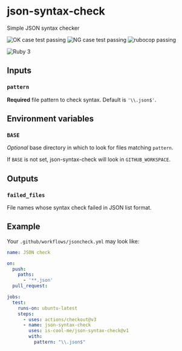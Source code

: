 # json-syntax-check

Simple JSON syntax checker

![OK case test passing](https://github.com/is-cool-me/json-syntax-check/actions/workflows/oktest.yml/badge.svg)
![NG case test passing](https://github.com/is-cool-me/json-syntax-check/actions/workflows/ngtest.yml/badge.svg)
![rubocop passing](https://github.com/is-cool-me/json-syntax-check/actions/workflows/rubocop.yml/badge.svg)

![Ruby 3](https://img.shields.io/badge/Ruby-3-yellow)

## Inputs

### `pattern`

**Required** file pattern to check syntax. Default is `'\\.json$'`.

## Environment variables

### `BASE`

*Optional* base directory in which to look for files matching `pattern`.

If `BASE` is not set, json-syntax-check will look in `GITHUB_WORKSPACE`.

## Outputs

### `failed_files`

File names whose syntax check failed in JSON list format.

## Example

Your `.github/workflows/jsoncheck.yml` may look like:

```yaml
name: JSON check

on:
  push:
    paths:
      - '**.json'
  pull_request:

jobs:
  test:
    runs-on: ubuntu-latest
    steps:
      - uses: actions/checkout@v3
      - name: json-syntax-check
        uses: is-cool-me/json-syntax-check@v1
        with:
          pattern: "\\.json$"
```
